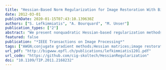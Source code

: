 ```yaml
---
title: "Hessian-Based Norm Regularization for Image Restoration With Biomedical Applications"
date: 2012-03-01
publishDate: 2020-01-15T07:43:10.139630Z
authors: ["S. Lefkimmiatis", "A. Bourquard", "M. Unser"]
publication_types: ["2"]
abstract: "We present nonquadratic Hessian-based regularization methods that can be effectively used for image restoration problems in a variational framework. Motivated by the great success of the total-variation (TV) functional, we extend it to also include second-order differential operators. Specifically, we derive second-order regularizers that involve matrix norms of the Hessian operator. The definition of these functionals is based on an alternative interpretation of TV that relies on mixed norms of directional derivatives. We show that the resulting regularizers retain some of the most favorable properties of TV, i.e., convexity, homogeneity, rotation, and translation invariance, while dealing effectively with the staircase effect. We further develop an efficient minimization scheme for the corresponding objective functions. The proposed algorithm is of the iteratively reweighted least-square type and results from a majorization-minimization approach. It relies on a problem-specific preconditioned conjugate gradient method, which makes the overall minimization scheme very attractive since it can be applied effectively to large images in a reasonable computational time. We validate the overall proposed regularization framework through deblurring experiments under additive Gaussian noise on standard and biomedical images."
featured: false
publication: "*IEEE Transactions on Image Processing*"
tags: ["AWGN;conjugate gradient methods;Hessian matrices;image restoration;least squares approximations;medical image processing;minimisation;Hessian-based norm regularization;image restoration;biomedical applications;total-variation functional;second-order differential operators;translation invariance;homogeneity;iteratively reweighted least squares;second-order regularizers;minimization scheme;majorization-minimization approach;conjugate gradient method;deblurring experiments;additive Gaussian noise;biomedical images;TV;Image restoration;Minimization;Biomedical imaging;Eigenvalues and eigenfunctions;Laplace equations;Gaussian noise;Biomedical imaging;Frobenius norm;Hessian matrix;image deblurring;linear inverse problems;majorization–minimization (MM) algorithms;spectral norm;Algorithms;Image Enhancement;Image Interpretation", "Computer-Assisted;Pattern Recognition", "Automated"]
url_pdf: "http://bigwww.epfl.ch/publications/lefkimmiatis1201.pdf"
url_code: "https://github.com/cig-skoltech/HessianRegularization"
doi: "10.1109/TIP.2011.2168232"
---
```


